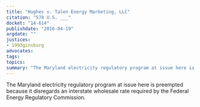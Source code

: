 ```yaml
---
title: "Hughes v. Talen Energy Marketing, LLC"
citation: "578 U.S. ___"
docket: "14-614"
publishdate: "2016-04-19"
argdate: ""
justices:
- 1993ginsburg
advocates:
tags:
topics:
summary: "The Maryland electricity regulatory program at issue here is preempted because it disregards an interstate wholesale rate required by the Federal Energy Regulatory Commission."
---
```

The Maryland electricity regulatory program at issue here is preempted because it disregards an interstate wholesale rate required by the Federal Energy Regulatory Commission.

